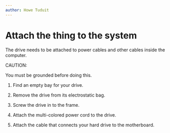 ```yaml
---
author: Howe Tuduit
---
```


# Attach the thing to the system

The drive needs to be attached to power cables and other cables inside the computer.

CAUTION:

You must be grounded before doing this.

1.  Find an empty bay for your drive.

2.  Remove the drive from its electrostatic bag.

3.  Screw the drive in to the frame.

4.  Attach the multi-colored power cord to the drive.

5.  Attach the cable that connects your hard drive to the motherboard.


